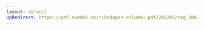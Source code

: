 ```yaml
---
layout: default
UpRedirect: https://pdf.swedeb.se/riksdagen-volumeG-pdf/200203/reg_200203/reg_200203_0226.pdf
---
```

